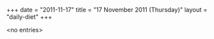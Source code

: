 +++
date = "2011-11-17"
title = "17 November 2011 (Thursday)"
layout = "daily-diet"
+++


\<no entries\>

